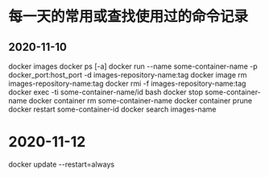 # 每一天的常用或查找使用过的命令记录

## 2020-11-10
docker images 
docker ps [-a]
docker run --name some-container-name -p docker_port:host_port -d images-repository-name:tag
docker image rm images-repository-name:tag
docker rmi -f images-repository-name:tag
docker exec -ti some-container-name/id bash
docker stop some-container-name
docker container rm some-container-name
docker container prune
docker restart some-container-id
docker search images-name

# 2020-11-12
docker update --restart=always <container id>
